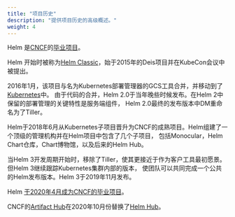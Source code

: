 ```yaml
---
title: "项目历史"
description: "提供项目历史的高级概述。"
weight: 4
---
```


Helm 是[CNCF](https://www.cncf.io/projects/)的[毕业项目](https://helm.sh/blog/celebrating-helms-cncf-graduation/)。

Helm 开始时被称为[Helm Classic](https://github.com/helm/helm-classic)，始于2015年的Deis项目并在KubeCon会议中被提出。

2016年1月，该项目与名为Kubernetes部署管理器的GCS工具合并，并移动到了[Kubernetes](https://kubernetes.io)中。
由于代码的合并，Helm 2.0于当年晚些时候发布。在Helm 2中保留的部署管理的关键特性是服务端组件，
Helm 2.0最终的发布版本中DM重命名为了Tiller。

Helm于2018年6月从Kubernetes子项目晋升为CNCF的成熟项目。Helm组建了一个顶级的管理机构并在Helm项目中包含了几个子项目，
包括Monocular，Helm Chart仓库，Chart博物馆，以及后来的Helm Hub。

当Helm 3开发周期开始时，移除了Tiller，使其更接近于作为客户工具最初愿景。但Helm 3继续跟踪Kubernetes集群内部的版本，
使团队可以共同完成一个公共的Helm发布版本。Helm 3于2019年11月发布。

Helm [于2020年4月成为CNCF的毕业项目](https://www.cncf.io/announcement/2020/04/30/cloud-native-computing-foundation-announces-helm-graduation/)。

CNCF的[Artifact Hub](https://artifacthub.io)在2020年10月份替换了[Helm Hub](https://hub.helm.sh)。
